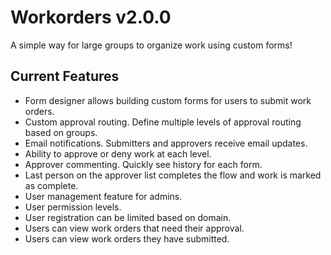# Workorders v2.0.0

A simple way for large groups to organize work using custom forms!

## Current Features

* Form designer allows building custom forms for users to submit work orders.
* Custom approval routing. Define multiple levels of approval routing based on groups.
* Email notifications. Submitters and approvers receive email updates.
* Ability to approve or deny work at each level.
* Approver commenting. Quickly see history for each form.
* Last person on the approver list completes the flow and work is marked as complete.
* User management feature for admins.
* User permission levels.
* User registration can be limited based on domain.
* Users can view work orders that need their approval.
* Users can view work orders they have submitted.